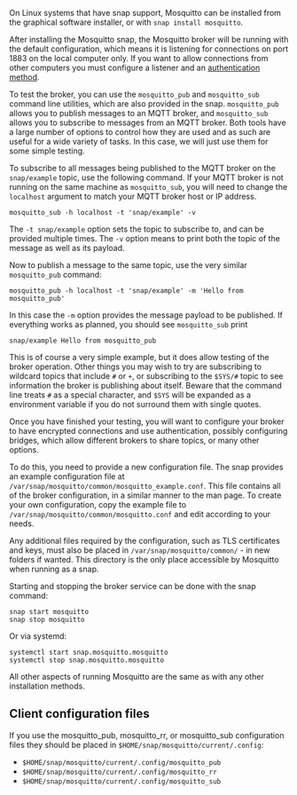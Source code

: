 <!--
.. title: Using the snap package
.. slug: using-the-snap
.. date: 2020-06-14 09:25:28 UTC
.. tags:
.. category:
.. link:
.. description:
.. type: text
-->

On Linux systems that have snap support, Mosquitto can be installed from the
graphical software installer, or with `snap install mosquitto`.

After installing the Mosquitto snap, the Mosquitto broker will be running with
the default configuration, which means it is listening for connections on port
1883 on the local computer only. If you want to allow connections from other
computers you must configure a listener and an [authentication method].

To test the broker, you can use the `mosquitto_pub` and `mosquitto_sub` command
line utilities, which are also provided in the snap. `mosquitto_pub` allows you
to publish messages to an MQTT broker, and `mosquitto_sub` allows you to
subscribe to messages from an MQTT broker. Both tools have a large number of
options to control how they are used and as such are useful for a wide variety
of tasks. In this case, we will just use them for some simple testing.

To subscribe to all messages being published to the MQTT broker on the
`snap/example` topic, use the following command. If your MQTT broker is not
running on the same machine as `mosquitto_sub`, you will need to change the
`localhost` argument to match your MQTT broker host or IP address.

```
mosquitto_sub -h localhost -t 'snap/example' -v
```

The `-t snap/example` option sets the topic to subscribe to, and can be
provided multiple times. The `-v` option means to print both the topic of the
message as well as its payload.

Now to publish a message to the same topic, use the very similar `mosquitto_pub`
command:

```
mosquitto_pub -h localhost -t 'snap/example' -m 'Hello from mosquitto_pub'
```

In this case the `-m` option provides the message payload to be published. If
everything works as planned, you should see `mosquitto_sub` print

```
snap/example Hello from mosquitto_pub
```

This is of course a very simple example, but it does allow testing of the
broker operation. Other things you may wish to try are subscribing to wildcard
topics that include `#` or `+`, or subscribing to the `$SYS/#` topic to see
information the broker is publishing about itself. Beware that the command line
treats `#` as a special character, and `$SYS` will be expanded as a environment
variable if you do not surround them with single quotes.

Once you have finished your testing, you will want to configure your broker to
have encrypted connections and use authentication, possibly configuring
bridges, which allow different brokers to share topics, or many other options.

To do this, you need to provide a new configuration file. The snap provides an
example configuration file at
`/var/snap/mosquitto/common/mosquitto_example.conf`. This file contains all of
the broker configuration, in a similar manner to the man page. To create your
own configuration, copy the example file to
`/var/snap/mosquitto/common/mosquitto.conf` and edit according to your needs.

Any additional files required by the configuration, such as TLS certificates
and keys, must also be placed in `/var/snap/mosquitto/common/` - in new folders
if wanted. This directory is the only place accessible by Mosquitto when
running as a snap.

Starting and stopping the broker service can be done with the snap command:

```
snap start mosquitto
snap stop mosquitto
```

Or via systemd:

```
systemctl start snap.mosquitto.mosquitto
systemctl stop snap.mosquitto.mosquitto
```

All other aspects of running Mosquitto are the same as with any other
installation methods.

## Client configuration files

If you use the mosquitto_pub, mosquitto_rr, or mosquitto_sub configuration
files they should be placed in `$HOME/snap/mosquitto/current/.config`:

* `$HOME/snap/mosquitto/current/.config/mosquitto_pub`
* `$HOME/snap/mosquitto/current/.config/mosquitto_rr`
* `$HOME/snap/mosquitto/current/.config/mosquitto_sub`

[authentication method]:/documentation/authentication-methods
